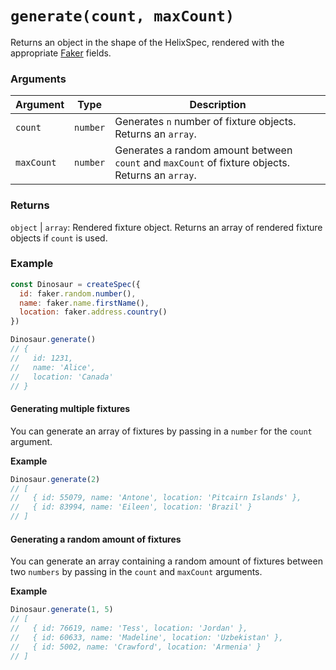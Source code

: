 # `generate(count, maxCount)`

Returns an object in the shape of the HelixSpec, rendered with the appropriate [Faker](https://github.com/marak/Faker.js/) fields.


### Arguments

| Argument | Type | Description |
| --- | --- | --- |
| `count` | `number` | Generates `n` number of fixture objects. Returns an `array`. |
| `maxCount` | `number` | Generates a random amount between `count` and `maxCount` of fixture objects. Returns an `array`. |


### Returns

`object` | `array`: Rendered fixture object. Returns an array of rendered fixture objects if `count` is used.


### Example

```js
const Dinosaur = createSpec({
  id: faker.random.number(),
  name: faker.name.firstName(),
  location: faker.address.country()
})

Dinosaur.generate()
// {
//   id: 1231,
//   name: 'Alice',
//   location: 'Canada'
// }
```


#### Generating multiple fixtures

You can generate an array of fixtures by passing in a `number` for the `count` argument.

**Example**

```js
Dinosaur.generate(2)
// [
//   { id: 55079, name: 'Antone', location: 'Pitcairn Islands' },
//   { id: 83994, name: 'Eileen', location: 'Brazil' }
// ]
```


#### Generating a random amount of fixtures

You can generate an array containing a random amount of fixtures between two `numbers` by passing in the `count` and `maxCount` arguments.

**Example**

```js
Dinosaur.generate(1, 5)
// [
//   { id: 76619, name: 'Tess', location: 'Jordan' },
//   { id: 60633, name: 'Madeline', location: 'Uzbekistan' },
//   { id: 5002, name: 'Crawford', location: 'Armenia' }
// ]
```
